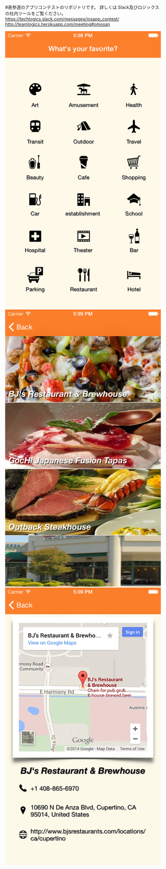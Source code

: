 
#表参道のアプリコンテストのリポジトリです。
詳しくは Slack及びロジックスの社内ツールをご覧ください。
https://techlogics.slack.com/messages/iosapp_contest/
http://teamlogics.herokuapp.com/meeting#omosan

![Screenshot01](ss01.png)
![Screenshot02](ss02.png)
![Screenshot03](ss03.png)

